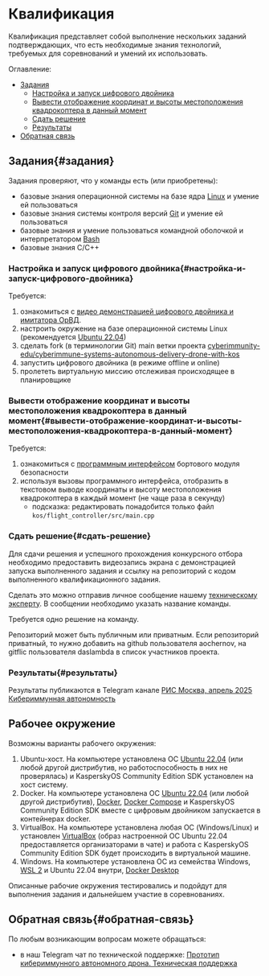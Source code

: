 # Квалификация

Квалификация представляет собой выполнение нескольких заданий подтверждающих, что есть необходимые знания технологий, требуемых для соревнований и умений их использовать.

Оглавление:

- [Задания](#задания)
  - [Настройка и запуск цифрового двойника](#настройка-и-запуск-цифрового-двойника)
  - [Вывести отображение координат и высоты местоположения квадрокоптера в данный момент](#вывести-отображение-координат-и-высоты-местоположения-квадрокоптера-в-данный-момент)
  - [Сдать решение](#сдать-решение)
  - [Результаты](#результаты)
- [Обратная связь](#обратная-связь)

## Задания{#задания}

Задания проверяют, что у команды есть (или приобретены):

- базовые знания операционной системы на базе ядра [Linux](http://heap.altlinux.org/modules/linux_intro/index.html) и умение ей пользоваться
- базовые знания системы контроля версий [Git](https://git-scm.com/book/en/v2) и умение ей пользоваться
- базовые знания и умение пользоваться командной оболочкой и интерпретатором [Bash](https://www.gnu.org/software/bash/manual/bash.html)
- базовые знания C/C++

### Настройка и запуск цифрового двойника{#настройка-и-запуск-цифрового-двойника}

Требуется:

1. ознакомиться с [видео демонстрацией цифрового двойника и имитатора ОрВД](https://rutube.ru/video/d0166c3937295543c060223d7ffbad26/?playlist=567999).
2. настроить окружение на базе операционной системы Linux (рекомендуется [Ubuntu 22.04](https://releases.ubuntu.com/jammy/))
3. сделать fork (в терминологии Git) main ветки проекта [cyberimmunity-edu/cyberimmune-systems-autonomous-delivery-drone-with-kos](https://gitflic.ru/project/learning-cyberimmunity/cyberimmune-systems-autonomous-delivery-drone-with-kos)
4. запустить цифрового двойника (в режиме offline и online)
5. пролететь виртуальную миссию отслеживая происходящее в планировщике

### Вывести отображение координат и высоты местоположения квадрокоптера в данный момент{#вывести-отображение-координат-и-высоты-местоположения-квадрокоптера-в-данный-момент}

Требуется:

1. ознакомиться с [программным интерфейсом](https://gitflic.ru/project/learning-cyberimmunity/cyberimmune-systems-autonomous-delivery-drone-with-kos/blob?file=docs%2FAPI.md&branch=main&mode=markdown) бортового модуля безопасности
2. используя вызовы программного интерфейса, отобразить в текстовом выводе координаты и высоту местоположения квадрокоптера в каждый момент (не чаще раза в секунду)
    - подсказка: редактировать понадобится только файл `kos/flight_controller/src/main.cpp`

### Сдать решение{#сдать-решение}

Для сдачи решения и успешного прохождения конкурсного отбора необходимо предоставить видеозапись экрана с демонстрацией запуска выполненного задания и ссылку на репозиторий с кодом выполненного квалификационного задания. 

   Сделать это можно отправив личное сообщение нашему [техническому эксперту](https://t.me/DasLambda). В сообщении необходимо указать название команды.

   Требуется одно решение на команду.

   Репозиторий может быть публичным или приватным. Если репозиторий приватный, то нужно добавить на github пользователя aochernov, на gitflic пользователя daslambda в список участников проекта.

### Результаты{#результаты}

Результаты публикаются в Telegram канале [РИС Москва, апрель 2025 Кибериммунная автономность](https://t.me/GLLKpDTncZUzNDAyy)

## Рабочее окружение

Возможны варианты рабочего окружения:

1. Ubuntu-хост. На компьютере установлена ОС [Ubuntu 22.04](https://releases.ubuntu.com/jammy/) (или любой другой дистрибутив, но работоспособность в них не проверялась) и KasperskyOS Community Edition SDK установлен на хост систему.
2. Docker. На компьютере установлена ОС [Ubuntu 22.04](https://releases.ubuntu.com/jammy/) (или любой другой дистрибутив), [Docker](https://docs.docker.com/get-started/overview/), [Docker Compose](https://docs.docker.com/compose/) и KasperskyOS Community Edition SDK вместе с цифровым двойником запускается в контейнерах docker.
3. VirtualBox. На компьютере установлена любая ОС (Windows/Linux) и установлен [VirtualBox](https://www.virtualbox.org/) (образ настроенной ОС Ubuntu 22.04 предоставляется организаторами в чате) и работа с KasperskyOS Community Edition SDK будет происходить в виртуальной машине.
4. Windows. На компьютере установлена ОС из семейства Windows, [WSL 2](https://learn.microsoft.com/ru-ru/windows/wsl/install) и Ubuntu 22.04 внутри, [Docker Desktop](https://www.docker.com/products/docker-desktop/)

Описанные рабочие окружения тестировались и подойдут для выполнения задания и дальнейшем участие в соревнованиях.

## Обратная связь{#обратная-связь}

По любым возникающим вопросам можете обращаться:

- в наш Telegram чат по технической поддержке: [Прототип кибериммунного автономного дрона. Техническая поддержка](https://t.me/+gduf-N4rGPw2YTUy)